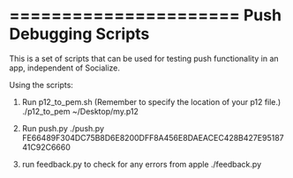 ======================
Push Debugging Scripts
======================

This is a set of scripts that can be used for testing push functionality in an app,
independent of Socialize.

Using the scripts:

1) Run p12_to_pem.sh <p12>
(Remember to specify the location of your p12 file.)
    ./p12_to_pem ~/Desktop/my.p12

2) Run push.py <TOKEN>
    ./push.py FE66489F304DC75B8D6E8200DFF8A456E8DAEACEC428B427E9518741C92C6660

3) run feedback.py to check for any errors from apple
    ./feedback.py
